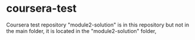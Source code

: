 # coursera-test
Coursera test repository
"module2-solution" is in this repository but not in the main folder, it is located in the "module2-solution" folder,
